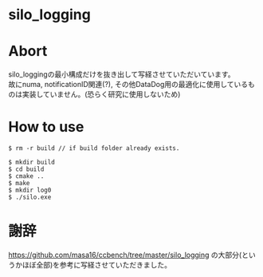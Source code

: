 # silo_logging

# Abort
silo_loggingの最小構成だけを抜き出して写経させていただいています。<br>
故にnuma, notificationID関連(?), その他DataDog用の最適化に使用しているものは実装していません。(恐らく研究に使用しないため)

# How to use
```
$ rm -r build // if build folder already exists.

$ mkdir build
$ cd build
$ cmake ..
$ make
$ mkdir log0
$ ./silo.exe
```

# 謝辞
https://github.com/masa16/ccbench/tree/master/silo_logging の大部分(というかほぼ全部)を参考に写経させていただきました。

